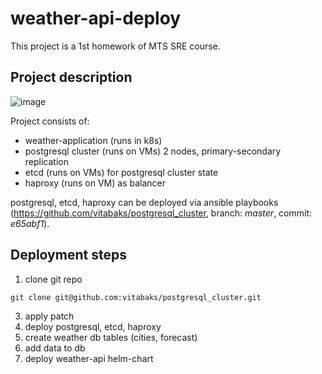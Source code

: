 # weather-api-deploy
This project is a 1st homework of MTS SRE course.

## Project description
![image](https://github.com/duke0x/weather-api-deploy/assets/4352997/f4196447-822e-4b0e-bb34-9e920f69435b)

Project consists of:
- weather-application (runs in k8s)
- postgresql cluster (runs on VMs) 2 nodes, primary-secondary replication 
- etcd (runs on VMs) for postgresql cluster state
- haproxy (runs on VM) as balancer

postgresql, etcd, haproxy can be deployed via ansible playbooks (https://github.com/vitabaks/postgresql_cluster, branch: _master_, commit: _e65abf1_).

## Deployment steps
1. clone git repo
```shell
git clone git@github.com:vitabaks/postgresql_cluster.git
```
3. apply patch
4. deploy postgresql, etcd, haproxy
5. create weather db tables (cities, forecast)
6. add data to db
7. deploy weather-api helm-chart
